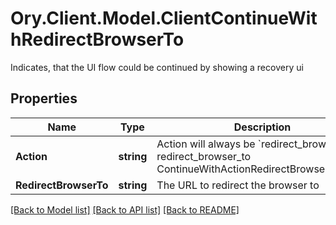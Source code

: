 # Ory.Client.Model.ClientContinueWithRedirectBrowserTo
Indicates, that the UI flow could be continued by showing a recovery ui

## Properties

Name | Type | Description | Notes
------------ | ------------- | ------------- | -------------
**Action** | **string** | Action will always be &#x60;redirect_browser_to&#x60; redirect_browser_to ContinueWithActionRedirectBrowserToString | 
**RedirectBrowserTo** | **string** | The URL to redirect the browser to | 

[[Back to Model list]](../README.md#documentation-for-models) [[Back to API list]](../README.md#documentation-for-api-endpoints) [[Back to README]](../README.md)


